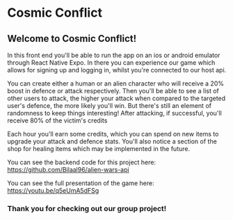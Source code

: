 # Cosmic Conflict

## Welcome to Cosmic Conflict!

In this front end you'll be able to run the app on an ios or android emulator through React Native Expo.
In there you can experience our game which allows for signing up and logging in, whilst you're connected to our host api.

You can create either a human or an alien character who will receive a 20% boost in defence or attack respectively.
Then you'll be able to see a list of other users to attack, the higher your attack when compared to the targeted user's defence, the more likely you'll win.
But there's still an element of randomness to keep things interesting!
After attacking, if successful, you'll receive 80% of the victim's credits

Each hour you'll earn some credits, which you can spend on new items to upgrade your attack and defence stats.
You'll also notice a section of the shop for healing items which may be implemented in the future.

You can see the backend code for this project here: https://github.com/Bilaal96/alien-wars-api

You can see the full presentation of the game here: https://youtu.be/q5eUmA5dFSg

### Thank you for checking out our group project!
